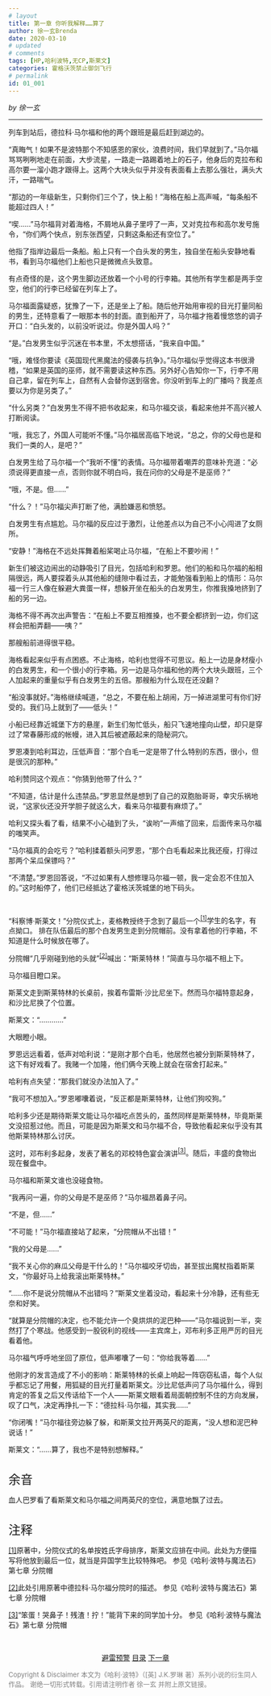 ```yaml
---
# layout
title: 第一章 你听我解释……算了
author: 徐一玄Brenda
date: 2020-03-10
# updated
# comments
tags: [HP,哈利波特,无CP,斯莱文]
categories: 霍格沃茨禁止御剑飞行
# permalink
id: 01_001
---
```


*by 徐一玄*

---
列车到站后，德拉科·马尔福和他的两个跟班是最后赶到湖边的。

“真晦气！如果不是波特那个不知感恩的家伙，浪费时间，我们早就到了。”马尔福骂骂咧咧地走在前面，大步流星，一路走一路踢着地上的石子，他身后的克拉布和高尔要一溜小跑才跟得上。这两个大块头似乎并没有表面看上去那么强壮，满头大汗，一路喘气。

“那边的一年级新生，只剩你们三个了，快上船！”海格在船上高声喊，“每条船不能超过四人！”

“喫……”马尔福背对着海格，不屑地从鼻子里哼了一声，又对克拉布和高尔发号施令，“你们两个快点，别东张西望，只剩这条船还有空位了。”

他指了指岸边最后一条船。船上只有一个白头发的男生，独自坐在船头安静地看书，看到马尔福他们上船也只是微微点头致意。

有点奇怪的是，这个男生脚边还放着一个小号的行李箱。其他所有学生都是两手空空，他们的行李已经留在列车上了。

马尔福面露疑惑，犹豫了一下，还是坐上了船。随后他开始用审视的目光打量同船的男生，还特意看了一眼那本书的封面。直到船开了，马尔福才拖着慢悠悠的调子开口：“白头发的，以前没听说过。你是外国人吗？”

“是。”白发男生似乎沉迷在书本里，不太想搭话，“我来自中国。”

“哦，难怪你要读《英国现代黑魔法的侵袭与抗争》。”马尔福似乎觉得这本书很滑稽，“如果是英国的巫师，就不需要读这种东西。另外好心告知你一下，行李不用自己拿，留在列车上，自然有人会替你送到宿舍。你没听到车上的广播吗？我差点要以为你是另类了。”

“什么另类？”白发男生不得不把书收起来，和马尔福交谈，看起来他并不高兴被人打断阅读。

“哦，我忘了，外国人可能听不懂。”马尔福居高临下地说，“总之，你的父母也是和我们一类的人，是吧？”

白发男生给了马尔福一个“我听不懂”的表情。马尔福带着嘲弄的意味补充道：“必须说得更直接一点，否则你就不明白吗，我在问你的父母是不是巫师？”

“哦，不是。但……”

“什么？！”马尔福尖声打断了他，满脸嫌恶和愤怒。

白发男生有点尴尬。马尔福的反应过于激烈，让他差点以为自己不小心闯进了女厕所。

“安静！”海格在不远处挥舞着船桨喝止马尔福，“在船上不要吵闹！”

新生们被这边闹出的动静吸引了目光，包括哈利和罗恩。他们的船和马尔福的船相隔很远，两人要探着头从其他船的缝隙中看过去，才能勉强看到船上的情形：马尔福一行三人像在躲避大粪蛋一样，想躲开坐在船头的白发男生，你推我搡地挤到了船的另一边。

海格不得不再次出声警告：“在船上不要互相推搡，也不要全都挤到一边，你们这样会把船弄翻——咦？”

那艘船前进得很平稳。

海格看起来似乎有点困惑。不止海格，哈利也觉得不可思议。船上一边是身材瘦小的白发男生，和一个很小的行李箱。另一边是马尔福和他的两个大块头跟班，三个人加起来的重量似乎有白发男生的五倍。那艘船为什么现在还没翻？

“船没事就好。”海格继续喊道，“总之，不要在船上胡闹，万一掉进湖里可有你们好受的。我们马上就到了——低头！”

小船已经靠近城堡下方的悬崖，新生们匆忙低头，船只飞速地撞向山壁，却只是穿过了常春藤形成的帐幔，进入其后被遮蔽起来的隐秘洞穴。

罗恩凑到哈利耳边，压低声音：“那个白毛一定是带了什么特别的东西，很小，但是很沉的那种。”

哈利赞同这个观点：“你猜到他带了什么？”

“不知道，估计是什么违禁品。”罗恩显然是想到了自己的双胞胎哥哥，幸灾乐祸地说，“这家伙还没开学胆子就这么大，看来马尔福要有麻烦了。”

哈利又探头看了看，结果不小心磕到了头，“诶哟”一声缩了回来，后面传来马尔福的嗤笑声。

“马尔福真的会吃亏？”哈利揉着额头问罗恩，“那个白毛看起来比我还瘦，打得过那两个呆瓜保镖吗？”

“不清楚。”罗恩回答说，“不过如果有人想修理马尔福一顿，我一定会忍不住加入的。”这时船停了，他们已经抵达了霍格沃茨城堡的地下码头。

<br>

“科察博·斯莱文！”分院仪式上，麦格教授终于念到了最后一个<span id="[1]原文"><sup>[[1]](#[1])</sup>学生的名字，有点拗口。
排在队伍最后的那个白发男生走到分院帽前。没有拿着他的行李箱，不知道是什么时候放在哪了。

分院帽“几乎刚碰到他的头就”<span id="[2]原文"><sup>[[2]](#[2])</sup>喊出：“斯莱特林！”简直与马尔福不相上下。

马尔福目瞪口呆。

斯莱文走到斯莱特林的长桌前，挨着布雷斯·沙比尼坐下。然而马尔福特意起身，和沙比尼换了个位置。

斯莱文：“…………”

大眼瞪小眼。

罗恩远远看着，低声对哈利说：“是刚才那个白毛，他居然也被分到斯莱特林了，这下有好戏看了。我赌一个加隆，他们俩今天晚上就会在宿舍打起来。”

哈利有点失望：“那我们就没办法加入了。”

“我可不想加入。”罗恩嘟囔着说，“反正都是斯莱特林，让他们狗咬狗。”

哈利多少还是期待斯莱文能让马尔福吃点苦头的，虽然同样是斯莱特林，毕竟斯莱文没招惹过他。而且，可能是因为斯莱文和马尔福不合，导致他看起来似乎没有其他斯莱特林那么讨厌。

这时，邓布利多起身，发表了著名的邓校特色宴会演讲<span id="[3]原文"><sup>[[3]](#[3])</sup>。随后，丰盛的食物出现在餐盘中。

马尔福和斯莱文谁也没碰食物。

“我再问一遍，你的父母是不是巫师？”马尔福昂着鼻子问。

“不是，但……”

“不可能！”马尔福直接站了起来，“分院帽从不出错！”

“我的父母是……”

“我不关心你的麻瓜父母是干什么的！”马尔福咬牙切齿，甚至拔出魔杖指着斯莱文，“你最好马上给我滚出斯莱特林。”

“……你不是说分院帽从不出错吗？”斯莱文坐着没动，看起来十分冷静，还有些无奈和好笑。

“就算是分院帽的决定，也不能允许一个臭烘烘的泥巴种——”马尔福说到一半，突然打了个寒战。他感受到一股锐利的视线——主宾席上，邓布利多正用严厉的目光看着他。

马尔福气呼呼地坐回了原位，低声嘟囔了一句：“你给我等着……”

他刚才的发言造成了不小的影响：斯莱特林的长桌上响起一阵窃窃私语，每个人似乎都忘记了用餐，用狐疑的目光打量着斯莱文。沙比尼低声问了马尔福什么，得到肯定的答复之后又传话给下一个人——斯莱文眼看着局面朝控制不住的方向发展，叹了口气，决定再挣扎一下：“德拉科·马尔福，其实我……”

“你闭嘴！”马尔福往旁边躲了躲，和斯莱文拉开两英尺的距离，“没人想和泥巴种说话！”

斯莱文：“……算了，我也不是特别想解释。”

<br>

<div class="footnote">
<font size=5>余音</font>

血人巴罗看了看斯莱文和马尔福之间两英尺的空位，满意地飘了过去。

</div>

<br>

<div class="footnote">
<font size=5>注释</font>

<span id="[1]">[[1]](#[1]原文)原著中，分院仪式的名单按姓氏字母排序，斯莱文应排在中间。此处为方便描写将他放到最后一位，就当是异国学生比较特殊吧。
参见《哈利·波特与魔法石》第七章 分院帽

<span id="[2]">[[2]](#[2]原文)此处引用原著中德拉科·马尔福分院时的描述。
参见《哈利·波特与魔法石》第七章 分院帽

<span id="[3]">[[3]](#[3]原文)“笨蛋！哭鼻子！残渣！拧！”能背下来的同学加十分。
参见《哈利·波特与魔法石》第七章 分院帽

</div>

<br>

<center>

[避雷预警](00_000_避雷预警) [目录](01_000_目录) [下一章](01_002_第二章_“级长”选拔)

</center>
<font color=gray size=2>
Copyright & Disclaimer
本文为《哈利·波特》（[英] J.K.罗琳 著）系列小说的衍生同人作品。
谢绝一切形式转载。引用请注明作者 徐一玄 并附上原文链接。
</font>
